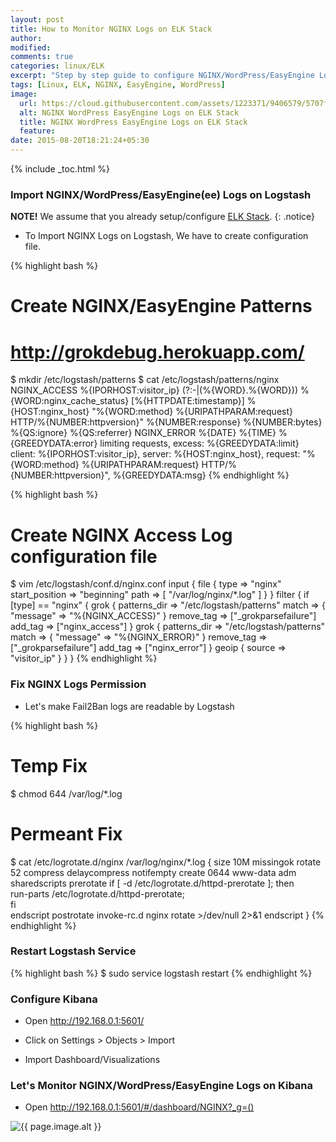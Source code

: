 ```yaml
---
layout: post
title: How to Monitor NGINX Logs on ELK Stack
author:
modified:
comments: true
categories: linux/ELK
excerpt: "Step by step guide to configure NGINX/WordPress/EasyEngine Logs on ELK Stack."
tags: [Linux, ELK, NGINX, EasyEngine, WordPress]
image:
  url: https://cloud.githubusercontent.com/assets/1223371/9406579/5707fa08-481f-11e5-848a-d2ac7a184626.png
  alt: NGINX WordPress EasyEngine Logs on ELK Stack
  title: NGINX WordPress EasyEngine Logs on ELK Stack
  feature:
date: 2015-08-20T18:21:24+05:30
---
```

{% include _toc.html %}


### Import NGINX/WordPress/EasyEngine(ee) Logs on Logstash

**NOTE!** We assume that you already setup/configure <a href="/linux/elk">ELK Stack</a>.
{: .notice}

* To Import NGINX Logs on Logstash, We have to create configuration file.

{% highlight bash %}
# Create NGINX/EasyEngine Patterns
# http://grokdebug.herokuapp.com/
$ mkdir /etc/logstash/patterns
$ cat /etc/logstash/patterns/nginx
NGINX_ACCESS %{IPORHOST:visitor_ip} (?:-|(%{WORD}.%{WORD})) %{WORD:nginx_cache_status} \[%{HTTPDATE:timestamp}\] %{HOST:nginx_host} "%{WORD:method} %{URIPATHPARAM:request} HTTP/%{NUMBER:httpversion}" %{NUMBER:response} %{NUMBER:bytes} %{QS:ignore} %{QS:referrer}
NGINX_ERROR %{DATE} %{TIME} %{GREEDYDATA:error} limiting requests, excess: %{GREEDYDATA:limit} client: %{IPORHOST:visitor_ip}, server: %{HOST:nginx_host}, request: "%{WORD:method} %{URIPATHPARAM:request} HTTP/%{NUMBER:httpversion}", %{GREEDYDATA:msg}
{% endhighlight %}

{% highlight bash %}
# Create NGINX Access Log configuration file
$ vim /etc/logstash/conf.d/nginx.conf
input {
  file {
    type => "nginx"
    start_position => "beginning"
    path => [ "/var/log/nginx/*.log" ]
  }
}
filter {
  if [type] == "nginx" {
    grok {
	patterns_dir => "/etc/logstash/patterns"
	match => { "message" => "%{NGINX_ACCESS}" }
	remove_tag => ["_grokparsefailure"]
	add_tag => ["nginx_access"]
    }
    grok {
	patterns_dir => "/etc/logstash/patterns"
	match => { "message" => "%{NGINX_ERROR}" }
	remove_tag => ["_grokparsefailure"]
	add_tag => ["nginx_error"]
    }
    geoip {
      source => "visitor_ip"
    }
  }
}
{% endhighlight %}

### Fix NGINX Logs Permission

* Let's make Fail2Ban logs are readable by Logstash

{% highlight bash %}
# Temp Fix
$ chmod 644 /var/log/*.log

# Permeant Fix
$ cat /etc/logrotate.d/nginx
/var/log/nginx/*.log {
	size 10M
	missingok
	rotate 52
	compress
	delaycompress
	notifempty
	create 0644 www-data adm
	sharedscripts
	prerotate
		if [ -d /etc/logrotate.d/httpd-prerotate ]; then \
			run-parts /etc/logrotate.d/httpd-prerotate; \
		fi \
	endscript
	postrotate
		invoke-rc.d nginx rotate >/dev/null 2>&1
	endscript
}
{% endhighlight %}

### Restart Logstash Service

{% highlight bash %}
$ sudo service logstash restart
{% endhighlight %}

### Configure Kibana
* Open http://192.168.0.1:5601/
* Click on Settings > Objects > Import

* Import Dashboard/Visualizations
<script src="https://gist-it.appspot.com/github/MiteshShah/ELK-Stack/blob/master/Nginx.json"></script>

### Let's Monitor NGINX/WordPress/EasyEngine Logs on Kibana

* Open http://192.168.0.1:5601/#/dashboard/NGINX?_g=()

<img src="{{ page.image.url }}" alt="{{ page.image.alt }}" title="{{ page.image.title }}">
